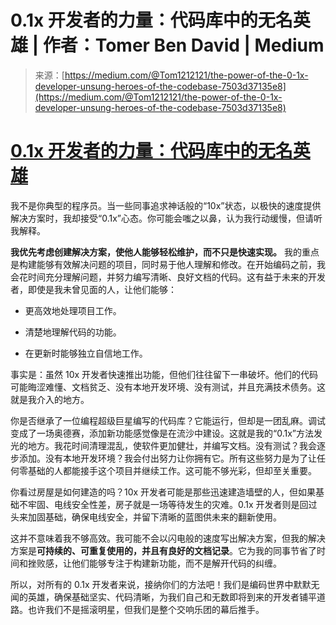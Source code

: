 <!--yml

category: 未分类

date: 2024-05-27 14:32:20

-->

# 0.1x 开发者的力量：代码库中的无名英雄 | 作者：Tomer Ben David | Medium

> 来源：[https://medium.com/@Tom1212121/the-power-of-the-0-1x-developer-unsung-heroes-of-the-codebase-7503d37135e8](https://medium.com/@Tom1212121/the-power-of-the-0-1x-developer-unsung-heroes-of-the-codebase-7503d37135e8)

# [0.1x 开发者的力量：代码库中的无名英雄](https://medium.com/@Tom1212121/the-power-of-the-0-1x-developer-unsung-heroes-of-the-codebase-7503d37135e8)

我不是你典型的程序员。当一些同事追求神话般的“10x”状态，以极快的速度提供解决方案时，我却接受“0.1x”心态。你可能会嗤之以鼻，认为我行动缓慢，但请听我解释。

**我优先考虑创建解决方案，使他人能够轻松维护，而不只是快速实现。** 我的重点是构建能够有效解决问题的项目，同时易于他人理解和修改。在开始编码之前，我会花时间充分理解问题，并努力编写清晰、良好文档的代码。这有益于未来的开发者，即使是我未曾见面的人，让他们能够：

+   更高效地处理项目工作。

+   清楚地理解代码的功能。

+   在更新时能够独立自信地工作。

事实是：虽然 10x 开发者快速推出功能，但他们往往留下一串破坏。他们的代码可能晦涩难懂、文档贫乏、没有本地开发环境、没有测试，并且充满技术债务。这就是我介入的地方。

你是否继承了一位编程超级巨星编写的代码库？它能运行，但却是一团乱麻。调试变成了一场奥德赛，添加新功能感觉像是在流沙中建设。这就是我的“0.1x”方法发光的地方。我花时间清理混乱，使软件更加健壮，并编写文档。没有测试？我会逐步添加。没有本地开发环境？我会付出努力让你拥有它。所有这些努力是为了让任何零基础的人都能接手这个项目并继续工作。这可能不够光彩，但却至关重要。

你看过房屋是如何建造的吗？10x 开发者可能是那些迅速建造墙壁的人，但如果基础不牢固、电线安全性差，房子就是一场等待发生的灾难。0.1x 开发者则是回过头来加固基础，确保电线安全，并留下清晰的蓝图供未来的翻新使用。

这并不意味着我不够高效。我可能不会以闪电般的速度写出解决方案，但我的解决方案是**可持续的、可重复使用的，并且有良好的文档记录**。它为我的同事节省了时间和挫败感，让他们能够专注于构建新功能，而不是解开代码的纠缠。

所以，对所有的 0.1x 开发者来说，接纳你们的方法吧！我们是编码世界中默默无闻的英雄，确保基础坚实、代码清晰，为我们自己和无数即将到来的开发者铺平道路。也许我们不是摇滚明星，但我们是整个交响乐团的幕后推手。
